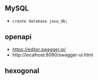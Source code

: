 ## MySQL
- `create database java_db;`

## openapi
- https://editor.swagger.io/
- http://localhost:8080/swagger-ui.html

## hexogonal
